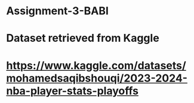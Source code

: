 # Assignment-3-BABI
# Dataset retrieved from Kaggle 
# https://www.kaggle.com/datasets/mohamedsaqibshouqi/2023-2024-nba-player-stats-playoffs
